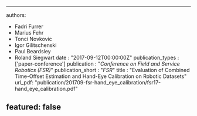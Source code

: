 ---

authors:
- Fadri Furrer
- Marius Fehr
- Tonci Novkovic
- Igor Gilitschenski
- Paul Beardsley
- Roland Siegwart
date : "2017-09-12T00:00:00Z"
publication_types : ['paper-conference']
publication : "*Conference on Field and Service Robotics (FSR)*"
publication_short : "*FSR*"
title : "Evaluation of Combined Time-Offset Estimation and Hand-Eye Calibration on Robotic Datasets"
url_pdf: "publication/201709-fsr-hand_eye_calibration/fsr17-hand_eye_calibration.pdf"

featured: false
---